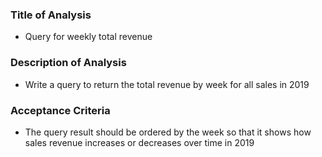 ### **Title of Analysis**

- Query for weekly total revenue

### **Description of Analysis**

- Write a query to return the total revenue by week for all sales in 2019

### **Acceptance Criteria**

- The query result should be ordered by the week so that it shows how sales revenue increases or decreases over time in 2019
